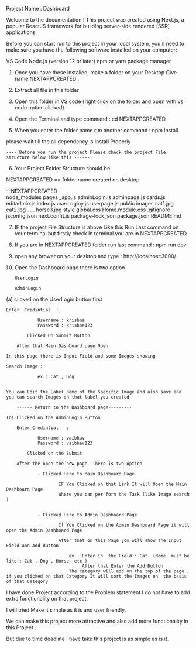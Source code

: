 Project Name : Dashboard 

Welcome to the documentation ! This project was created using Next.js, a popular ReactJS framework for building server-side rendered (SSR) applications.

Before you can start run  to this project in your local system, you'll need to make sure you have the following software installed on your computer:

VS Code 
Node.js (version 12 or later)
npm or yarn package manager


1. Once you have these installed, make a folder on your Desktop Give name   NEXTAPPCREATED :

2. Extract all file in this folder

3. Open this folder in VS code {right click on the folder and open with vs code option clicked}

4. Open the Terminal  and type command : cd NEXTAPPCREATED

5. When you enter the folder name run another command : npm install 

please wait till the all dependency is Install Properly 

    ---- Before you run the project Please check the project File structure below like this ------

6. Your Project Folder Structure should be 

NEXTAPPCREATED  == folder name created on desktop

 --NEXTAPPCREATED           
        node_modules
        pages
            _app.js
            adminLogin.js
            adminpage.js
            cards.js
            editadmin.js
            index.js
            userLoginy.js
            userpage.js
        public
            images
                cat1.jpg
                cat2.jpg
                .
                .
                .
                horse3.jpg
        style
            global.css
            Home.module.css
        .gitignore
        jsconfig.json
        next.confit.js
        package-lock.json
        package.json
        README.md


7. IF the project File Structure is above Like this Run Last command on your terminal but firstly  check in terminal you are in  NEXTAPPCREATED

8. If you are in NEXTAPPCREATED folder run last command : npm run dev

9. open any brower on your desktop and type : http://localhost:3000/

10. Open the Dashboard page there is two option 

        UserLogin 

        AdminLogin 

  (a)  clicked on the UserLogin button first 

    Enter  Credintial  :  

                Username : krishna
                Password : krishna123

            Clicked On Submit Button 

        After that Main Dashboard page Open 

    In this page there is Input Field and some Images showing 

    Search Image : 

                ex : Cat , Dog


    You can Edit the Label name of the Specific Image and also save and you can search Images on that label you created

        ------ Return to the Dashboard page---------

    (b) Clicked on the AdminLogin Button 

        Enter Credintial   :

                Username : vaibhav
                Password : vaibhav123
            
            Clicked on the Submit 

        After the open the new page  There is two option 

                - Clicked Here to Main Dashboard Page

                        IF You Clicked on that Link It will Open the Main Dashboard Page
                        Where you can per form the Task (like Image search )


                - Clicked Here to Admin Dashboard Page

                        If You Clicked on the Admin Dashboard Page it will open the Admin Dashboard Page

                        After that on this Page you will show the Input Field and Add Button 

                            ex : Enter in  the Field : Cat  (Name  must be like : Cat , Dog , Horse  etc ) 
                                 After that Enter the Add Button 
                            The category will add on the top of the page , if you clicked on that Category It will sort the Images on  the basis of that Category 



I have done  Project  according to the Problem statement I do not have to add extra functionality on that project.

I will tried Make it simple as it is and user friendly.

We can make this project more attractive and also add more  functionality in this Project .

But due to time deadline I have take this project is as simple as is it.







    




